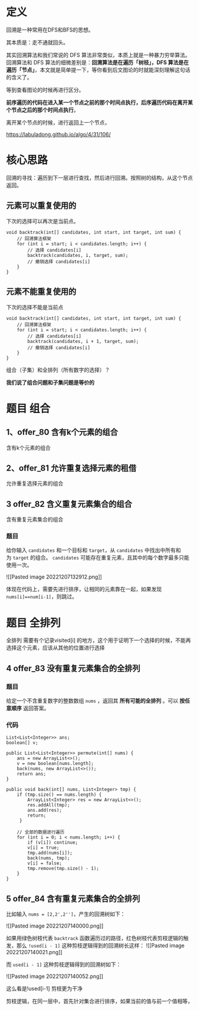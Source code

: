 # 定义

回溯是一种常用在DFS和BFS的思想。

其本质是：走不通就回头。

其实回溯算法和我们常说的 DFS 算法非常类似，本质上就是一种暴力穷举算法。回溯算法和 DFS 算法的细微差别是：**回溯算法是在遍历「树枝」，DFS 算法是在遍历「节点」**，本文就是简单提一下，等你看到后文图论的时就能深刻理解这句话的含义了。

等到查看图论的时候再进行区分。


**前序遍历的代码在进入某一个节点之前的那个时间点执行，后序遍历代码在离开某个节点之后的那个时间点执行**。

离开某个节点的时候，进行返回上一个节点，

https://labuladong.github.io/algo/4/31/106/



# 核心思路


回溯的寻找：遍历到下一层进行查找，然后进行回溯。按照树的结构，从这个节点返回。

## 元素可以重复使用的

下次的选择可以再次是当前点。

```
void backtrack(int[] candidates, int start, int target, int sum) {
    // 回溯算法框架
    for (int i = start; i < candidates.length; i++) {
        // 选择 candidates[i]
        backtrack(candidates, i, target, sum);
        // 撤销选择 candidates[i]
    }
}

```


## 元素不能重复使用的

下次的选择不能是当前点

```
void backtrack(int[] candidates, int start, int target, int sum) {
    // 回溯算法框架
    for (int i = start; i < candidates.length; i++) {
        // 选择 candidates[i]
        backtrack(candidates, i + 1, target, sum);
        // 撤销选择 candidates[i]
    }
}

```



组合（子集）和全排列（所有数字的选择）？

**我们说了组合问题和子集问题是等价的**


# 题目 组合

## 1、offer_80 含有k个元素的组合

含有k个元素的组合

## 2、offer_81 允许重复选择元素的租借

允许重复选择元素的组合

## 3 offer_82 含义重复元素集合的组合

含有重复元素集合的组合

### 题目

给你输入 `candidates` 和一个目标和 `target`，从 `candidates` 中找出中所有和为 `target` 的组合。
`candidates` 可能存在重复元素，且其中的每个数字最多只能使用一次。

![[Pasted image 20221207132912.png]]

体现在代码上，需要先进行排序，让相同的元素靠在一起，如果发现`nums[i]==num[i-1]`，则跳过。



# 题目 全排列

全排列 需要有个记录visited[i] 的地方，这个用于证明下一个选择的时候，不能再选择这个元素，应该从其他的位置进行选择


## 4 offer_83 没有重复元素集合的全排列


### 题目

给定一个不含重复数字的整数数组 `nums` ，返回其 **所有可能的全排列** 。可以 **按任意顺序** 返回答案。

### 代码

```
List<List<Integer>> ans;  
boolean[] v;  
  
public List<List<Integer>> permute(int[] nums) {  
    ans = new ArrayList<>();  
    v = new boolean[nums.length];  
    back(nums, new ArrayList<>());  
    return ans;  
}
  
public void back(int[] nums, List<Integer> tmp) {  
    if (tmp.size() == nums.length) {  
        ArrayList<Integer> res = new ArrayList<>();  
        res.addAll(tmp);  
        ans.add(res);  
        return;    
     }  
 
	// 全部的数据进行遍历
    for (int i = 0; i < nums.length; i++) {  
        if (v[i]) continue;  
        v[i] = true;  
        tmp.add(nums[i]);  
        back(nums, tmp);  
        v[i] = false;  
        tmp.remove(tmp.size() - 1);  
    }  
}
```

## 5 offer_84 含有重复元素集合的全排列

比如输入 `nums = [2,2',2'']`，产生的回溯树如下：

![[Pasted image 20221207140000.png]]


如果用绿色树枝代表 `backtrack` 函数遍历过的路径，红色树枝代表剪枝逻辑的触发，那么 `!used[i - 1]` 这种剪枝逻辑得到的回溯树长这样：
![[Pasted image 20221207140021.png]]

而 `used[i - 1]` 这种剪枝逻辑得到的回溯树如下：

![[Pasted image 20221207140052.png]]



这么看是!used[i-1] 剪枝更为干净


剪枝逻辑，在同一层中，首先针对集合进行排序，如果当前的值与前一个值相等，




